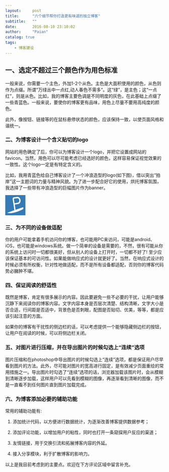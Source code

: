```yaml
---
layout:     post
title:      "六个细节帮你打造更有味道的独立博客"
subtitle:   ""
date:       2016-08-10 23:10:02
author:     "Paian"
catalog: true
tags:
    - 博客建设
---
```


## 一、选定不超过三个颜色作为用色标准

一般来说，你需要一个主色，外加1-2个从色。主色是大面积使用的颜色，从色则作为点缀。所谓“万绿丛中一点红,动人春色不需多”。这“绿”，是主色；这“一点红”，则是从色。比如，我的博客主要色调是不同明度的灰色，在此基础上点缀了一些青蓝色。一般来说，要使你的博客更有品味，用色上尽量不要用高纯度的颜色。

此外，像按钮、链接等的在鼠标悬停状态的颜色，应该保持一致，以使页面风格和谐统一。

### 二、为博客设计一个含义贴切的logo

网站的用色确定了后，你可以为博客设计一个logo，并把它设置成网站的favicon。当然，用色可以尽可能考虑已经选好的颜色，这样容易保证视觉效果的一致性。这个logo一定是有特定含义的。

比如，我用青蓝色给自己博客设计了一个冲浪造型的logo(如下图)，借以突出“拍岸”这一主题词的力量与精神风貌。为了进一步配合好它的使用，烘托博客氛围，我选择了一些带有冲浪造型的巨幅图片作为banner。

![logo](/img/in-post/favicon.png)

### 三、为不同的设备做适配

你的用户可能拿着手机访问你的博客，也可能用PC来访问，可能是android、iOS，也可能是windows系统。做一个简单的设备是需要的，不然，很有可能从你的系统上访问时一切都很美好，但从别人的设备上打开时，一切都不好了! 至少应该保证基本的可访问性。如果能做响应式的设计就更好了。当然，在响应式设计的时候必须有所权衡，针对性地做适配，而不是所有设备都适配，否则你的博客代码势必臃肿不堪。

### 四、保证阅读的舒适性

既然是博客，肯定有很多展示的内容。因此要避免一些不必要的干扰，让用户能够沉静下来阅读你的博客内容。文字内容本身是否层次清楚、结构清晰，文字大小是否合适，行间距是否适中，背景色是否刺眼，配图是否贴切、优美，等等，都是应该引起注意的方面。

如果你的博客有干扰性的侧边栏的话，可以考虑提供一个能够隐藏侧边栏的按钮，让用户在阅读的时候，可以将侧边栏关闭。

### 五、对图片进行压缩，并在导出图片的时候勾选上“连续”选项

图片压缩和在photoshop中导出图片的时候勾选上“连续”选项，都是保证用户尽早看到图片的方法。此外，尽可能对图片的宽高进行固定，是有效减少页面重绘的常用措施之一。导出图片时勾选了“连续”选项的话，浏览器加载该图片时，会从模糊到清晰逐步加载，这样用户可以先看到模糊的图像，再逐渐看到清晰的图像，而不是一直看不到任何图片直到图片加载完成。

### 六、为博客添加必要的辅助功能

常用的辅助功能有:

1. 添加统计代码，以方便进行数据统计，为逐渐改善博客提供数据参考；

2. 添加评论功能，以增加用户的粘性，同时也打开一条窥探用户反应的渠道；

3. 友情链接，用于交换引流和拓展博客内容的外延。

4. 接入分享模块，利于扩散博客的影响力。

以上是我目前考虑到的主要点。欢迎在下方评论区域中留言补充。
